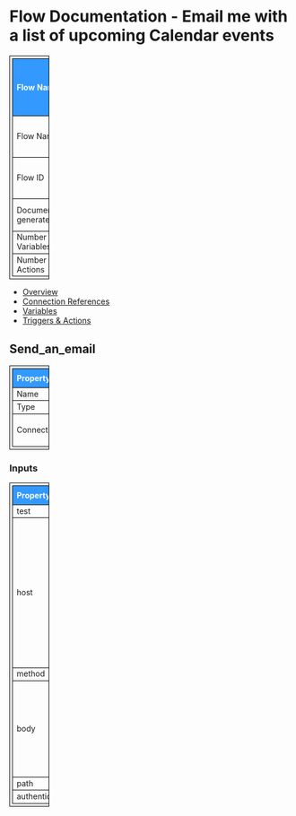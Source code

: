 ﻿# Flow Documentation \- Email me with a list of upcoming Calendar events

| Flow Name                  | Email me with a list of upcoming Calendar events |
| -------------------------- | ------------------------------------------------ |
| Flow Name                  | Email me with a list of upcoming Calendar events |
| Flow ID                    | e6b4e32f\-c97d\-4280\-896b\-57976ea698e3         |
| Documentation generated at | Wednesday, 30 November 2022 10:33 am             |
| Number of Variables        | 5                                                |
| Number of Actions          | 28                                               |

- [Overview](../index-Email-me-with-a-list-of-upcoming-Calendar-events(e6b4e32f-c97d-4280-896b-57976ea698e3).md)
- [Connection References](../connections-Email-me-with-a-list-of-upcoming-Calendar-events(e6b4e32f-c97d-4280-896b-57976ea698e3).md)
- [Variables](../variables-Email-me-with-a-list-of-upcoming-Calendar-events(e6b4e32f-c97d-4280-896b-57976ea698e3).md)
- [Triggers & Actions](../triggersactions-Email-me-with-a-list-of-upcoming-Calendar-events(e6b4e32f-c97d-4280-896b-57976ea698e3).md)

## Send\_an\_email

| Property   | Value                                                                                                  |
| ---------- | ------------------------------------------------------------------------------------------------------ |
| Name       | Send\_an\_email                                                                                        |
| Type       | ApiConnection                                                                                          |
| Connection | [![office365](../office36532.png) Office 365 Outlook](https://docs.microsoft.com/connectors/office365) |

### Inputs

| Property       | Value                                                                                                                                                                                                                                                                                                                                                                                                                                                                                                                                                                                                                                                                                                                                                            |
| -------------- | ---------------------------------------------------------------------------------------------------------------------------------------------------------------------------------------------------------------------------------------------------------------------------------------------------------------------------------------------------------------------------------------------------------------------------------------------------------------------------------------------------------------------------------------------------------------------------------------------------------------------------------------------------------------------------------------------------------------------------------------------------------------- |
| test           | test                                                                                                                                                                                                                                                                                                                                                                                                                                                                                                                                                                                                                                                                                                                                                             |
| host           | <table><tr><td>api</td><td><table><tr><td>runtimeUrl</td><td>https://flow-apim-europe-001-northeurope-01.azure-apim.net/apim/office365</td></tr></table></td></tr><tr><td>connection</td><td><table><tr><td>name</td><td>@parameters('$connections')['shared_office365']['connectionId']</td></tr></table></td></tr></table>                                                                                                                                                                                                                                                                                                                                                                                                                                     |
| method         | post                                                                                                                                                                                                                                                                                                                                                                                                                                                                                                                                                                                                                                                                                                                                                             |
| body           | <table><tr><td>To</td><td>@{body('Get_my_profile_(V2)')?['mail']};</td></tr><tr><td>Subject</td><td>Office 365 Upcoming Calendar Events</td></tr><tr><td>Body</td><td><html> <head> <style> table, th { border:1px solid black; text-align:left; width:14%; } td { border:1px solid black; text-align:left; width:14%; } </style> </head> <body> <html> <head> <style> table { font-family: "Times New Roman", Times, serif; border-collapse: collapse; width: 100%; } td, th { border: 1px solid #ddd; padding: 4px; } th { padding-top: 8px; padding-bottom: 8px; text-align: left; background-color: #3399ff; color: white; } </style> </head> <body> @{outputs('Compose_BodyToSend')} </body> </html></td></tr><tr><td>IsHtml</td><td>True</td></tr></table> |
| path           | /Mail                                                                                                                                                                                                                                                                                                                                                                                                                                                                                                                                                                                                                                                                                                                                                            |
| authentication | @parameters('$authentication')                                                                                                                                                                                                                                                                                                                                                                                                                                                                                                                                                                                                                                                                                                                                   |
